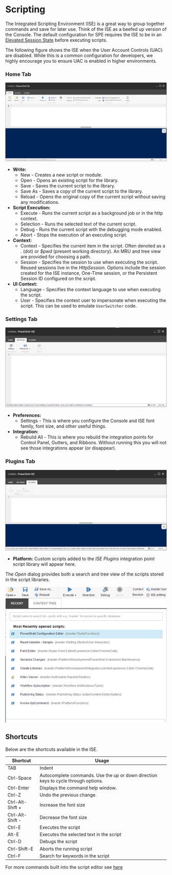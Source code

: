 # Scripting

The Integrated Scripting Environment \(ISE\) is a great way to group together commands and save for later use. Think of the ISE as a beefed up version of the Console. The default configuration for SPE requires the ISE to be in an [Elevated Session State](../security/) before executing scripts.

The following figure shows the ISE when the User Account Controls \(UAC\) are disabled. While this is a common configuration for developers, we highly encourage you to ensure UAC is enabled in higher environments.

### Home Tab

![PowerShell ISE](../.gitbook/assets/ise-empty.png)

* **Write:**
  * New - Creates a new script or module.
  * Open - Opens an existing script for the library.
  * Save - Saves the current script to the library.
  * Save As - Saves a copy of the current script to the library.
  * Reload - Opens the original copy of the current script without saving any modifications.
* **Script Execution:**
  * Execute - Runs the current script as a background job or in the http context.
  * Selection - Runs the selected text of the current script.
  * Debug - Runs the current script with the debugging mode enabled.
  * Abort - Stops the execution of an executing script.
* **Context:**
  * Context - Specifies the current item in the script. Often denoted as a _._ \(dot\) or _$pwd_ \(present working directory\). An MRU and tree view are provided for choosing a path.
  * Session - Specifies the session to use when executing the script. Reused sessions live in the _HttpSession_. Options include the session created for the ISE instance, One-Time session, or the Persistent Session ID configured on the script.
* **UI Context:**
  * Language - Specifies the context language to use when executing the script.
  * User - Specifies the context user to impersonate when executing the script. This can be used to emulate `UserSwitcher` code.

### Settings Tab

![ISE Settings Tab](../.gitbook/assets/ise-settings.png)

* **Preferences:**
  * Settings - This is where you configure the Console and ISE font family, font size, and other useful things.
* **Integration:**
  * Rebuild All - This is where you rebuild the integration points for Control Panel, Gutters, and Ribbons. Without running this you will not see those integrations appear \(or disappear\).

### Plugins Tab

![ISE Plugins Tab](../.gitbook/assets/ise-plugins.png)

* **Platform:** Custom scripts added to the _ISE Plugins_ integration point script library will appear here.

The _Open_ dialog provides both a search and tree view of the scripts stored in the script libraries.

![Open Script Dialog](../.gitbook/assets/ise-opendialog.png)

## Shortcuts

Below are the shortcuts available in the ISE.

| **Shortcut** | **Usage** |
| --- | --- |
| TAB | Indent |
| Ctrl-Space | Autocomplete commands. Use the up or down direction keys to cycle through options. |
| Ctrl-Enter | Displays the command help window. |
| Ctrl-Z | Undo the previous change. |
| Ctrl-Alt-Shift + | Increase the font size |
| Ctrl-Alt-Shift - | Decrease the font size |
| Ctrl-E | Executes the script |
| Alt-E | Executes the selected text in the script |
| Ctrl-D | Debugs the script |
| Ctrl-Shift-E | Aborts the running script |
| Ctrl-F | Search for keywords in the script |

For more commands built into the script editor see [here][1]

[1]: [https://github.com/ajaxorg/ace/wiki/Default-Keyboard-Shortcuts](https://github.com/ajaxorg/ace/wiki/Default-Keyboard-Shortcuts)

